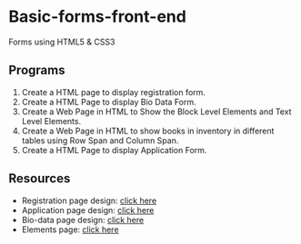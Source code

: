 # Basic-forms-front-end

Forms using HTML5 & CSS3

## Programs

1.  Create a HTML page to display registration form. 
2.  Create a HTML Page to display Bio Data Form.
3.  Create a Web Page in HTML to Show the Block Level Elements and Text Level Elements.
4.  Create a Web Page in HTML to show books in inventory in different tables using Row Span
    and Column Span.
5.  Create a HTML Page to display Application Form.

## Resources
 * Registration page design: [click here](./resources/registration.jpg)
 * Application page design: [click here](./resources/application_form.jpg)
 * Bio-data page design: [click here](./resources/bio-data.png)
 * Elements page: [click here](https:/uidesigndaily.com/posts/sketch-elements-file-upload-card-search-day-738)